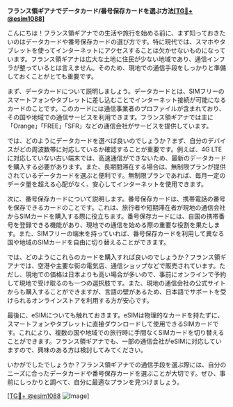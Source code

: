 **フランス領ギアナでデータカード/番号保存カードを選ぶ方法[[TG💪+ @esim1088](https://t.me/s/esim1088)]**

こんにちは！フランス領ギアナでの生活や旅行を始める前に、まず知っておきたいのはデータカードや番号保存カードの選び方です。特に現代では、スマホやタブレットを使ってインターネットにアクセスすることは欠かせないものになっています。フランス領ギアナは広大な土地に住民が少ない地域であり、通信インフラが整っているとは言えません。そのため、現地での通信手段をしっかりと準備しておくことがとても重要です。

まず、データカードについて説明しましょう。データカードとは、SIMフリーのスマートフォンやタブレットに差し込むことでインターネット接続が可能になるカードのことです。このカードには通信事業者のプロファイルが含まれており、その国や地域での通信サービスを利用できます。フランス領ギアナでは主に「Orange」「FREE」「SFR」などの通信会社がサービスを提供しています。

では、どのようにデータカードを選べば良いのでしょうか？まず、自分のデバイスがどの周波数帯に対応しているか確認することが重要です。例えば、4G LTEに対応していない古い端末では、高速通信ができないため、最新のデータカードを購入する必要があります。また、長期間滞在する場合は、無制限プランが提供されているデータカードを選ぶと便利です。無制限プランであれば、毎月一定のデータ量を超える心配がなく、安心してインターネットを使用できます。

次に、番号保存カードについて説明します。番号保存カードは、携帯電話の番号を保存できるカードのことです。これは、旅行者や短期滞在者が現地の通信会社からSIMカードを購入する際に役立ちます。番号保存カードには、自国の携帯番号を登録できる機能があり、現地での通信を始める際の重要な役割を果たします。また、SIMフリーの端末を持っていれば、番号保存カードを利用して異なる国や地域のSIMカードを自由に切り替えることができます。

では、どのようにこれらのカードを購入すれば良いのでしょうか？フランス領ギアナでは、空港や主要な街の電気店、通信ショップなどで販売されています。ただし、現地での価格は日本よりも高い場合が多いので、事前にオンラインで予約して現地で受け取るのも一つの選択肢です。また、現地の通信会社の公式サイトからも購入することができますが、言語の壁があるため、日本語でサポートを受けられるオンラインストアを利用する方が安心です。

最後に、eSIMについても触れておきます。eSIMは物理的なカードを持たずに、スマートフォンやタブレットに直接ダウンロードして使用できるSIMカードです。これにより、複数の国や地域での旅行時に手間なくSIMカードを切り替えることができます。フランス領ギアナでも、一部の通信会社がeSIMに対応していますので、興味のある方は検討してみてください。

いかがでしたでしょうか？フランス領ギアナでの通信手段を選ぶ際には、自分のニーズに合ったデータカードや番号保存カードを選ぶことが大切です。ぜひ、事前にしっかりと調べて、自分に最適なプランを見つけましょう。

[[TG💪+ @esim1088](https://t.me/s/esim1088) ![Image](https://i.postimg.cc/Y0z9fWf4/image.png)]